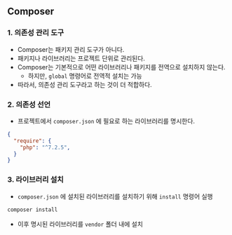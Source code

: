 ## Composer

### 1. 의존성 관리 도구

- Composer는 패키지 관리 도구가 아니다.
- 패키지나 라이브러리는 프로젝트 단위로 관리된다.
- Composer는 기본적으로 어떤 라이브러리나 패키지를 전역으로 설치하지 않는다.
  - 하지만, `global` 명령어로 전역적 설치는 가능 
- 따라서, 의존성 관리 도구라고 하는 것이 더 적합하다.



### 2. 의존성 선언

- 프로젝트에서 `composer.json` 에 필요로 하는 라이브러리를 명시한다.

```json
{
  "require": {
    "php": "^7.2.5",
  }
}
```



### 3. 라이브러리 설치

- `composer.json` 에 설치된 라이브러리를 설치하기 위해 `install` 명령어 실행

```bash
composer install
```

- 이후 명시된 라이브러리를  `vendor` 폴더 내에 설치




